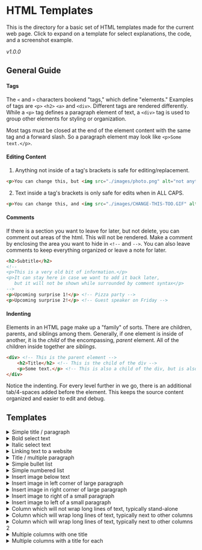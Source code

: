 # HTML Templates

This is the directory for a basic set of HTML templates made for the current web page. Click to expand on a template for select explanations, the code, and a screenshot example.

*v1.0.0*

## General Guide

#### Tags

The `<` and `>` characters bookend "tags," which define "elements." Examples of tags are `<p>` `<h2>` `<a>` and `<div>`. Different tags are rendered differently. While a `<p>` tag defines a paragraph element of text, a `<div>` tag is used to group other elements for styling or organization.

Most tags must be closed at the end of the element content with the same tag and a forward slash. So a paragraph element may look like `<p>Some text.</p>`.

#### Editing Content

1. Anything not inside of a tag's brackets is safe for editing/replacement.

```html
<p>You can change this, but <img src="./images/photo.png" alt="not anything inside here" /></p>
```

2. Text inside a tag's brackets is only safe for edits when in ALL CAPS.

```html
<p>You can change this, and <img src="./images/CHANGE-THIS-TOO.GIF" alt="but still not this" /></p>
```

#### Comments

If there is a section you want to leave for later, but not delete, you can comment out areas of the html. This will not be rendered. Make a comment by enclosing the area you want to hide in `<!--` and `-->`. You can also leave comments to keep everything organized or leave a note for later.

```html
<h2>Subtitle</h2>
<!-- 
<p>This is a very old bit of information.</p>
<p>It can stay here in case we want to add it back later, 
   but it will not be shown while surrounded by comment syntax</p> 
-->
<p>Upcoming surprise 1!</p> <!-- Pizza party -->
<p>Upcoming surprise 2!</p> <!-- Guest speaker on Friday -->
```

#### Indenting

Elements in an HTML page make up a "family" of sorts. There are children, parents, and siblings among them. Generally, if one element is inside of another, it is the *child* of the encompassing, *parent* element. All of the children inside together are *siblings*.

```html
<div> <!-- This is the parent element -->
    <h2>Title</h2> <!-- This is the child of the div -->
    <p>Some text.</p> <!-- This is also a child of the div, but is also a sibling of the h2 element -->
</div>
```

Notice the indenting. For every level further in we go, there is an additional tab/4-spaces added before the element. This keeps the source content organized and easier to edit and debug.

## Templates

<details><summary>Simple title / paragraph</summary>

```html
<h2>Title</h2>
<p>This is a sample paragraph.</p>
```

![Screenshot failed to load](https://raw.githubusercontent.com/jacobkrol/French-Club-at-UIC/master/templates/example-images/example-1.png)

</details>

<details><summary>Bold select text</summary>

```html
<p>This is an example of <strong>something</strong> in bold.</p>
```

![Screenshot failed to load](https://raw.githubusercontent.com/jacobkrol/French-Club-at-UIC/master/templates/example-images/example-2.png)

</details>

<details><summary>Italic select text</summary>

```html
<p>This is an example of <em>something</em> in italics.</p>
```

![Screenshot failed to load](https://raw.githubusercontent.com/jacobkrol/French-Club-at-UIC/master/templates/example-images/example-3.png)

</details>

<details><summary>Linking text to a website</summary>

```html
<p>Click <a href="your-site-here.com" target="_blank">here</a> to go to the site.</p>
```

![Screenshot failed to load](https://raw.githubusercontent.com/jacobkrol/French-Club-at-UIC/master/templates/example-images/example-4.png)

</details>

<details><summary>Title / multiple paragraph</summary>

```html
<h2>Title</h2>
<p>This is the first paragraph.</p>
<p>This is the second paragraph under the same tite.</p>
````

![Screenshot failed to load](https://raw.githubusercontent.com/jacobkrol/French-Club-at-UIC/master/templates/example-images/example-5.png)

</details>

<details><summary>Simple bullet list</summary>

```html
<p>This is the optional paragraph that precedes the list. An example:</p>
<ul>
    <li>First thing</li>
    <li>Second thing</li>
    <li>Third thing</li>
</ul>
```

![Screenshot failed to load](https://raw.githubusercontent.com/jacobkrol/French-Club-at-UIC/master/templates/example-images/example-6.png)

</details>

<details><summary>Simple numbered list</summary>

```html
<p>This is the optional paragraph that precedes the list. An example:</p>
<ol>
    <li>First thing</li>
    <li>Second thing</li>
    <li>Third thing</li>
</ol>
```

![Screenshot failed to load](https://raw.githubusercontent.com/jacobkrol/French-Club-at-UIC/master/templates/example-images/example-7.png)

</details>

<details><summary>Insert image below text</summary>

```html
<p>See the flyer for the event below. Upload image to GitHub first.</p>
<img src="./images/NAME-OF-PHOTO.JPG" alt="Photo failed to load" />
```

![Screenshot failed to load](https://raw.githubusercontent.com/jacobkrol/French-Club-at-UIC/master/templates/example-images/example-8.png)

</details>

<details><summary>Insert image in left corner of large paragraph</summary>

```html
<h2>Optional title for section</h2>
<img class="float-image-left" src="./images/NAME-OF-PHOTO.JPG" alt="Photo failed to load" />
<p>This is the paragraph which will flow around the image,
   keeping it in the top left corner. Upload image to GitHub first.</p>
```

![Screenshot failed to load](https://raw.githubusercontent.com/jacobkrol/French-Club-at-UIC/master/templates/example-images/example-9.png)

</details>

<details><summary>Insert image in right corner of large paragraph</summary>

```html
<h2>Optional title for section</h2>
<img class="float-image-right" src="./images/NAME-OF-PHOTO.JPG" alt="Photo failed to load" />
<p>This is the paragraph which will flow around the image,
   keeping it in the top right corner. Upload image to GitHub first.</p>
```

![Screenshot failed to load](https://raw.githubusercontent.com/jacobkrol/French-Club-at-UIC/master/templates/example-images/example-10.png)

</details>

<details><summary>Insert image to right of a small paragraph</summary>

```html
<h2>Optional title for section</h2>
<div class="content-column-container vert-align">
    <div class="content-column small-stretch-col">
        <p>This is the small paragraph to the left of the image.</p>
    </div>
    <div class="content-column passive-contain-width">
        <img src="./images/NAME-OF-PHOTO.JPG" alt="Photo failed to load" />
    </div>
</div>
```

![Screenshot failed to load](https://raw.githubusercontent.com/jacobkrol/French-Club-at-UIC/master/templates/example-images/example-11.png)

</details>

<details><summary>Insert image to left of a small paragraph</summary>

```html
<h2>Optional title for section</h2>
<div class="content-column-container vert-align">
    <div class="content-column">
        <img src="./images/NAME-OF-PHOTO.JPG" alt="Photo failed to load" />
    </div>
    <div class="content-column passive-contain-width">
        <p>This is the small paragraph to the right of the image.</p>
    </div>
</div>
```

![Screenshot failed to load](https://raw.githubusercontent.com/jacobkrol/French-Club-at-UIC/master/templates/example-images/example-12.png)

</details>

<details><summary>Column which will not wrap long lines of text, typically stand-alone</summary>

```html
<div class="content-column">
    <h2>Title</h2>

    <p>First element</p>
    <p>Second element, appearing in a new row.</p>
    <p>Final element of column.</p>
</div>
```

![Screenshot failed to load](https://raw.githubusercontent.com/jacobkrol/French-Club-at-UIC/master/templates/example-images/example-13.png)

</details>

<details><summary>Column which will wrap long lines of text, typically next to other columns</summary>

```html
<div class="content-column strict-contain-width">
    <h2>Title that will be wrapped if very long</h2>

    <p>First element that is very disruptive to other columns' space</p>
    <p>Second element</p>
    <p>Third element</p>
</div>
```

![Screenshot failed to load](https://raw.githubusercontent.com/jacobkrol/French-Club-at-UIC/master/templates/example-images/example-14.png)

</details>

<details><summary>Column which will wrap long lines of text, typically next to other columns 2</summary>

```html
<h2>Title that will not wrap unless wider than entire window</h2>
<div class="content-column strict-contain-width">
    <p>First element that is very disruptive to other columns' space</p>
    <p>Second element</p>
    <p>Third element</p>
</div>
```

![Screenshot failed to load](https://raw.githubusercontent.com/jacobkrol/French-Club-at-UIC/master/templates/example-images/example-15.png)

</details>

<details><summary>Multiple columns with one title</summary>

```html
<div class="content-column-container">
    <div class="content-column">
        <div class="content-subtitle">
            <h2>Title</h2>
        </div>

        <div class="content-column-container">
            <div class="content-column strict-contain-width">
                <p>Column 1, Element 1</p>
                <p>Column 1, Element 2</p>
                <p>Column 1, Element 3</p>
            </div>

            <div class="content-column strict-contain-width">
                <p>Column 2, Element 1</p>
                <p>Column 2, Element 2</p>
            </div>

            <div class="content-column strict-contain-width">
                <p>Column 3, Element 1</p>
                <p>Column 3, Element 2</p>
            </div>
        </div>
    </div>
</div>
```

![Screenshot failed to load](https://raw.githubusercontent.com/jacobkrol/French-Club-at-UIC/master/templates/example-images/example-16.png)

</details>

<details><summary>Multiple columns with a title for each</summary>

```html
<div class="content-column-container">
    <div class="content-column strict-contain-width">
        <div class="content-subtitle">
            <h2>Title 1</h2>
        </div>

        <p>Column 1, Element 1</p>
        <p>Column 1, Element 2</p>
        <p>Column 1, Element 3</p>

    </div>

    <div class="content-column strict-contain-width">
        <div class="content-subtitle">
            <h2>Title 2</h2>
        </div>

        <p>Column 2, Element 1</p>
        <p>Column 2, Element 2</p>

    </div>

    <div class="content-column strict-contain-width">
        <div class="content-subtitle">
            <h2>Title 3</h2>
        </div>

        <p>Column 3, Element 1</p>
        <p>Column 3, Element 2</p>

    </div>
</div>
```

![Screenshot failed to load](https://raw.githubusercontent.com/jacobkrol/French-Club-at-UIC/master/templates/example-images/example-17.png)

</details>
